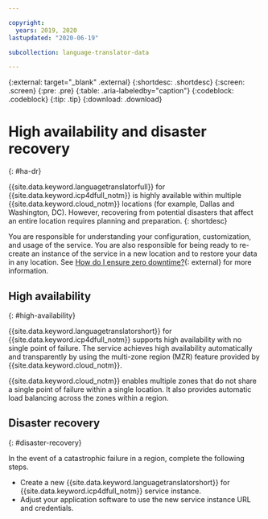 ```yaml
---

copyright:
  years: 2019, 2020
lastupdated: "2020-06-19"

subcollection: language-translator-data

---
```


{:external: target="_blank" .external}
{:shortdesc: .shortdesc}
{:screen: .screen}
{:pre: .pre}
{:table: .aria-labeledby="caption"}
{:codeblock: .codeblock}
{:tip: .tip}
{:download: .download}

# High availability and disaster recovery
{: #ha-dr}

{{site.data.keyword.languagetranslatorfull}} for {{site.data.keyword.icp4dfull_notm}} is highly available within multiple {{site.data.keyword.cloud_notm}} locations (for example, Dallas and Washington, DC). However, recovering from potential disasters that affect an entire location requires planning and preparation.
{: shortdesc}

You are responsible for understanding your configuration, customization, and usage of the service. You are also responsible for being ready to re-create an instance of the service in a new location and to restore your data in any location. See [How do I ensure zero downtime?](/docs/overview?topic=overview-zero-downtime#zero-downtime){: external} for more information.

## High availability
{: #high-availability}

{{site.data.keyword.languagetranslatorshort}} for {{site.data.keyword.icp4dfull_notm}} supports high availability with no single point of failure. The service achieves high availability automatically and transparently by using the multi-zone region (MZR) feature provided by {{site.data.keyword.cloud_notm}}.

{{site.data.keyword.cloud_notm}} enables multiple zones that do not share a single point of failure within a single location. It also provides automatic load balancing across the zones within a region.

## Disaster recovery
{: #disaster-recovery}

In the event of a catastrophic failure in a region, complete the following steps.

- Create a new {{site.data.keyword.languagetranslatorshort}} for {{site.data.keyword.icp4dfull_notm}} service instance.
- Adjust your application software to use the new service instance URL and credentials.
